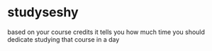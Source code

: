 # studyseshy
based on your course credits it tells you how much time you should dedicate studying that course in a day 
